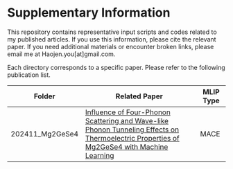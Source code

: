 # Supplementary Information

This repository contains representative input scripts and codes related to my published articles. If you use this information, please cite the relevant paper. If you need additional materials or encounter broken links, please email me at Haojen.you[at]gmail.com.

Each directory corresponds to a specific paper. Please refer to the following publication list.

|Folder|Related Paper|MLIP Type|
|---------------|-------------|---------|
|202411_Mg2GeSe4|[Influence of Four-Phonon Scattering and Wave-like Phonon Tunneling Effects on Thermoelectric Properties of Mg2GeSe4 with Machine Learning]()|MACE    |
